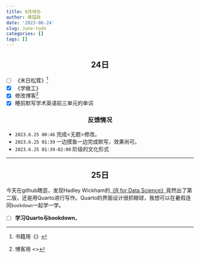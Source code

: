 ```yaml
---
title: 6月待办
author: 黄国政
date: '2023-06-24'
slug: June-todo
categories: []
tags: []
---
```


<style>
h2,h3 {
  text-align: center;
  font-weight: bold;
}
</style>

<!--more-->

## 24日

- [ ] 《末日松茸》[^book]
- [x] 《学做工》
- [x] 修改博客[^blog]
- [x] 睡前默写学术英语前三单元的单词

[^book]: 书籍用《》
[^blog]: 博客用 <>

### 反馈情况

- `2023.6.25 00:46` 完成<无题>修改。  
- `2023.6.25 01:39` 一边摸鱼一边完成默写，效果尚可。
- `2023.6.25 01:39-02:00`  阶级的文化形式

---

## 25日  

今天在github瞎逛，发现Hadley Wickham的[《R for Data Science》](https://r4ds.hadley.nz/)竟然出了第二版，还是用Quarto进行写作。Quarto的界面设计很抓眼球，我想可以在暑假连同`bookdown`一起学一学。

- [ ] **学习Quarto与bookdown**。